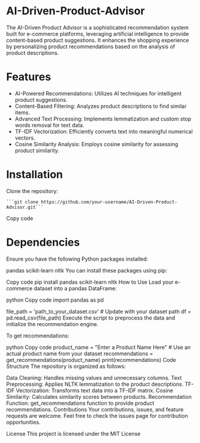 # AI-Driven-Product-Advisor

The AI-Driven Product Advisor is a sophisticated recommendation system built for e-commerce platforms, leveraging artificial intelligence to provide content-based product suggestions. It enhances the shopping experience by personalizing product recommendations based on the analysis of product descriptions.

# Features

- AI-Powered Recommendations: Utilizes AI techniques for intelligent product suggestions.
- Content-Based Filtering: Analyzes product descriptions to find similar items.
- Advanced Text Processing: Implements lemmatization and custom stop words removal for text data.
- TF-IDF Vectorization: Efficiently converts text into meaningful numerical vectors.
- Cosine Similarity Analysis: Employs cosine similarity for assessing product similarity.

# Installation
Clone the repository:

<pre lang="no-highlight"><code>```git clone https://github.com/your-username/AI-Driven-Product-Advisor.git```</code></pre>
Copy code


# Dependencies
Ensure you have the following Python packages installed:

pandas
scikit-learn
nltk
You can install these packages using pip:

Copy code
pip install pandas scikit-learn nltk
How to Use
Load your e-commerce dataset into a pandas DataFrame:

python
Copy code
import pandas as pd

file_path = 'path_to_your_dataset.csv'  # Update with your dataset path
df = pd.read_csv(file_path)
Execute the script to preprocess the data and initialize the recommendation engine.

To get recommendations:

python
Copy code
product_name = "Enter a Product Name Here"  # Use an actual product name from your dataset
recommendations = get_recommendations(product_name)
print(recommendations)
Code Structure
The repository is organized as follows:

Data Cleaning: Handles missing values and unnecessary columns.
Text Preprocessing: Applies NLTK lemmatization to the product descriptions.
TF-IDF Vectorization: Transforms text data into a TF-IDF matrix.
Cosine Similarity: Calculates similarity scores between products.
Recommendation Function: get_recommendations function to provide product recommendations.
Contributions
Your contributions, issues, and feature requests are welcome. Feel free to check the issues page for contribution opportunities.

License
This project is licensed under the MIT License
